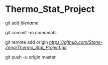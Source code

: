 # Thermo_Stat_Project
git add *filename*

git commit -m *comments*

git remote add origin *https://github.com/Stone-Zeng/Thermo_Stat_Project.git*

git push -u origin master